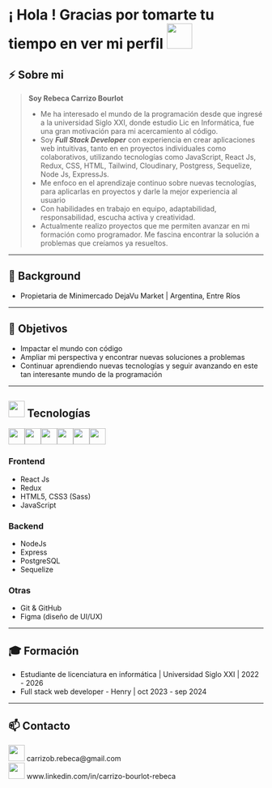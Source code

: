 <h1> ¡ Hola !  Gracias por tomarte tu tiempo en ver mi perfil <img src = "https://raw.githubusercontent.com/MartinHeinz/MartinHeinz/master/wave.gif" width = 50px> </h1>

## ⚡ **Sobre mi** 
> **Soy Rebeca Carrizo Bourlot**
>  - Me ha interesado el mundo de la programación desde que ingresé a la universidad Siglo XXI, donde estudio Lic en Informática, fue una gran motivación para mi acercamiento al código.
> - Soy ***Full Stack Developer*** con experiencia en crear aplicaciones web intuitivas, tanto en en proyectos individuales como colaborativos, utilizando tecnologías como JavaScript, React Js, Redux, CSS, HTML, Tailwind, Cloudinary, Postgress, Sequelize, Node Js, ExpressJs.
> - Me enfoco en el aprendizaje continuo sobre nuevas tecnologías, para aplicarlas en proyectos y darle la mejor experiencia al usuario
> - Con habilidades en trabajo en equipo, adaptabilidad, responsabilidad, escucha activa y creatividad.
> - Actualmente realizo proyectos que me permiten avanzar en mi formación como programador. Me fascina encontrar la solución a problemas que creíamos ya resueltos.


--- 

## 💼 **Background**

- Propietaria de Minimercado DejaVu Market | Argentina, Entre Ríos


 --- 
 
 ## 🚀 **Objetivos**

- Impactar el mundo con código
- Ampliar mi perspectiva y encontrar nuevas soluciones a problemas
- Continuar aprendiendo nuevas tecnologías y seguir avanzando en este tan interesante mundo de la programación
  
 --- 
 
## <img src = "https://media2.giphy.com/media/QssGEmpkyEOhBCb7e1/giphy.gif?cid=ecf05e47a0n3gi1bfqntqmob8g9aid1oyj2wr3ds3mg700bl&rid=giphy.gif" width = 32px>  **Tecnologías**
 <div style="display: flex; align-items: center;">
   <img width ='32px' src ='https://www.twicpics.com/logos/twicpics-integrations/react.svg'> 
 <img width ='32px' src='https://www.twicpics.com/logos/twicpics-integrations/javascript.svg'>
  <img width ='32px' src='https://e7.pngegg.com/pngimages/669/447/png-clipart-redux-react-javascript-freecodecamp-npm-others-miscellaneous-purple-thumbnail.png'>
  <img width ='32px' src='https://w7.pngwing.com/pngs/452/24/png-transparent-js-logo-node-logos-and-brands-icon-thumbnail.png'>
  <img width ='32px' src='https://w7.pngwing.com/pngs/448/730/png-transparent-postgresql-plain-logo-icon.png'>
 <img width ='32px' src='https://w7.pngwing.com/pngs/224/77/png-transparent-website-web-internet-css-style-css3-technology-social-media-logos-i-flat-colorful-icon-thumbnail.png'>
  </div>

  
### **Frontend**  
- React Js
- Redux  
- HTML5, CSS3 (Sass)  
- JavaScript

### **Backend**  
- NodeJs  
- Express  
- PostgreSQL  
- Sequelize

### **Otras**  
- Git & GitHub    
- Figma (diseño de UI/UX)

 ---
## 🎓 **Formación**

- Estudiante de licenciatura en informática | Universidad Siglo XXI | 2022 - 2026
- Full stack web developer - Henry | oct 2023 - sep 2024

 --- 
 
## 📫 **Contacto**
<div>
 <img width ='32px' src ='https://img.shields.io/badge/Gmail-D14836?style=for-the-badge&logo=gmail&logoColor=white'> 
 <span>
  carrizob.rebeca@gmail.com
 </span>
 </div>
  <div>
 <img width ='32px' src ='https://img.shields.io/badge/LinkedIn-0077B5?style=for-the-badge&logo=linkedin&logoColor=white'> 

  <span>
  www.linkedin.com/in/carrizo-bourlot-rebeca
 </span>

  
 </div>

